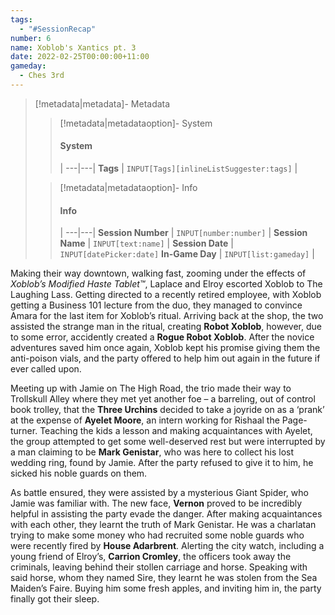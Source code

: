 ```yaml
---
tags:
  - "#SessionRecap"
number: 6
name: Xoblob's Xantics pt. 3
date: 2022-02-25T00:00:00+11:00
gameday:
  - Ches 3rd
---
```

> [!metadata|metadata]- Metadata 
>> [!metadata|metadataoption]- System
>> #### System
>>  |
>> ---|---|
> **Tags** | `INPUT[Tags][inlineListSuggester:tags]` |
>
>> [!metadata|metadataoption]- Info
>> #### Info
>>  |
>> ---|---|
>> **Session Number** | `INPUT[number:number]` |
>> **Session Name** | `INPUT[text:name]` |
>> **Session Date** | `INPUT[datePicker:date]`
>> **In-Game Day** | `INPUT[list:gameday]` |

Making their way downtown, walking fast, zooming under the effects of *Xoblob’s Modified Haste Tablet:tm:*, Laplace and Elroy escorted Xoblob to The Laughing Lass. Getting directed to a recently retired employee, with Xoblob getting a Business 101 lecture from the duo, they managed to convince Amara for the last item for Xoblob’s ritual. 
Arriving back at the shop, the two assisted the strange man in the ritual, creating **Robot Xoblob**, however, due to some error, accidently created a **Rogue Robot Xoblob**. After the novice adventures saved him once again, Xoblob kept his promise giving them the anti-poison vials, and the party offered to help him out again in the future if ever called upon. 

Meeting up with Jamie on The High Road, the trio made their way to Trollskull Alley where they met yet another foe – a barreling, out of control book trolley, that the **Three Urchins** decided to take a joyride on as a ‘prank’ at the expense of **Ayelet Moore**, an intern working for Rishaal the Page-turner. Teaching the kids a lesson and making acquaintances with Ayelet, the group attempted to get some well-deserved rest but were interrupted by a man claiming to be **Mark Genistar**, who was here to collect his lost wedding ring, found by Jamie. After the party refused to give it to him, he sicked his noble guards on them.

As battle ensured, they were assisted by a mysterious Giant Spider, who Jamie was familiar with. The new face, **Vernon** proved to be incredibly helpful in assisting the party evade the danger. After making acquaintances with each other, they learnt the truth of Mark Genistar. He was a charlatan trying to make some money who had recruited some noble guards who were recently fired by **House Adarbrent**. Alerting the city watch, including a young friend of Elroy’s, **Carrion Cromley**, the officers took away the criminals, leaving behind their stollen carriage and horse. Speaking with said horse, whom they named Sire, they learnt he was stolen from the Sea Maiden’s Faire. Buying him some fresh apples, and inviting him in, the party finally got their sleep.